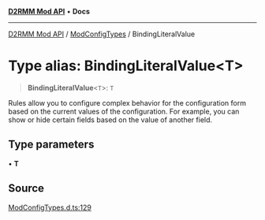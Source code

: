 [**D2RMM Mod API**](../../index.md) • **Docs**

***

[D2RMM Mod API](../../modules.md) / [ModConfigTypes](../index.md) / BindingLiteralValue

# Type alias: BindingLiteralValue\<T\>

> **BindingLiteralValue**\<`T`\>: `T`

Rules allow you to configure complex behavior for the configuration form based on
the current values of the configuration. For example, you can show or hide certain
fields based on the value of another field.

## Type parameters

• **T**

## Source

[ModConfigTypes.d.ts:129](https://github.com/olegbl/d2rmm/blob/7b50646c3690465cf5277007fc3d5d33286edb15/src/renderer/ModConfigTypes.d.ts#L129)
